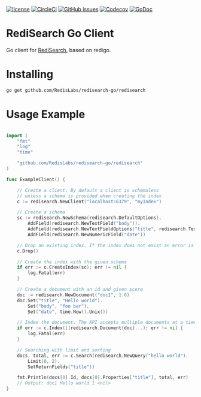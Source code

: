 [![license](https://img.shields.io/github/license/RediSearch/redisearch-go.svg)](https://github.com/RediSearch/redisearch-go)
[![CircleCI](https://circleci.com/gh/RediSearch/redisearch-go/tree/master.svg?style=svg)](https://circleci.com/gh/RediSearch/redisearch-go/tree/master)
[![GitHub issues](https://img.shields.io/github/release/RediSearch/redisearch-go.svg)](https://github.com/RediSearch/redisearch-go/releases/latest)
[![Codecov](https://codecov.io/gh/RediSearch/redisearch-go/branch/master/graph/badge.svg)](https://codecov.io/gh/RediSearch/redisearch-go)
[![GoDoc](https://godoc.org/github.com/RediSearch/redisearch-go?status.svg)](https://godoc.org/github.com/RediSearch/redisearch-go)


# RediSearch Go Client

Go client for [RediSearch](http://redisearch.io), based on redigo.

# Installing 

```sh
go get github.com/RedisLabs/redisearch-go/redisearch
```

# Usage Example

```go

import (
	"fmt"
	"log"
	"time"

	"github.com/RedisLabs/redisearch-go/redisearch"
)

func ExampleClient() {

	// Create a client. By default a client is schemaless
	// unless a schema is provided when creating the index
	c := redisearch.NewClient("localhost:6379", "myIndex")

	// Create a schema
	sc := redisearch.NewSchema(redisearch.DefaultOptions).
		AddField(redisearch.NewTextField("body")).
		AddField(redisearch.NewTextFieldOptions("title", redisearch.TextFieldOptions{Weight: 5.0, Sortable: true})).
		AddField(redisearch.NewNumericField("date"))

	// Drop an existing index. If the index does not exist an error is returned
	c.Drop()

	// Create the index with the given schema
	if err := c.CreateIndex(sc); err != nil {
		log.Fatal(err)
	}

	// Create a document with an id and given score
	doc := redisearch.NewDocument("doc1", 1.0)
	doc.Set("title", "Hello world").
		Set("body", "foo bar").
		Set("date", time.Now().Unix())

	// Index the document. The API accepts multiple documents at a time
	if err := c.Index([]redisearch.Document{doc}...); err != nil {
		log.Fatal(err)
	}

	// Searching with limit and sorting
	docs, total, err := c.Search(redisearch.NewQuery("hello world").
		Limit(0, 2).
		SetReturnFields("title"))

	fmt.Println(docs[0].Id, docs[0].Properties["title"], total, err)
	// Output: doc1 Hello world 1 <nil>
}
```
